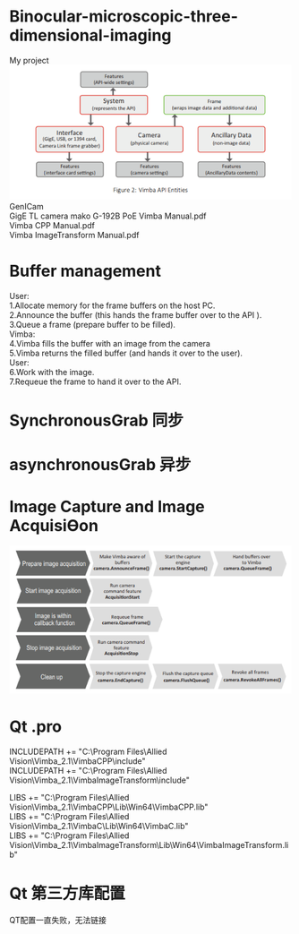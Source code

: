 # Binocular-microscopic-three-dimensional-imaging
My project  
 ![image](https://github.com/summerlikey/Binocular-microscopic-three-dimensional-imaging/raw/master/image/api.png)  
GenICam  
GigE TL camera mako G-192B PoE
Vimba Manual.pdf  
Vimba CPP Manual.pdf  
Vimba ImageTransform Manual.pdf  
# Buffer management
User:  
1.Allocate memory for the frame buffers on the host PC.  
2.Announce the buffer (this hands the frame buffer over to the API ).  
3.Queue a frame (prepare buffer to be filled).  
Vimba:  
4.Vimba fills the buffer with an image from the camera  
5.Vimba returns the filled buffer (and hands it over to the user).  
User:  
6.Work with the image.  
7.Requeue the frame to hand it over to the API.  
# SynchronousGrab 同步
# asynchronousGrab 异步
# Image Capture and Image AcquisiƟon  
 ![image](https://github.com/summerlikey/Binocular-microscopic-three-dimensional-imaging/raw/master/image/acquistion.png)   
# Qt .pro

INCLUDEPATH += "C:\Program Files\Allied Vision\Vimba_2.1\VimbaCPP\include"  
INCLUDEPATH += "C:\Program Files\Allied Vision\Vimba_2.1\VimbaImageTransform\include"  

LIBS += "C:\Program Files\Allied Vision\Vimba_2.1\VimbaCPP\Lib\Win64\VimbaCPP.lib"  
LIBS += "C:\Program Files\Allied Vision\Vimba_2.1\VimbaC\Lib\Win64\VimbaC.lib"  
LIBS += "C:\Program Files\Allied Vision\Vimba_2.1\VimbaImageTransform\Lib\Win64\VimbaImageTransform.lib"  
# Qt 第三方库配置
QT配置一直失败，无法链接
